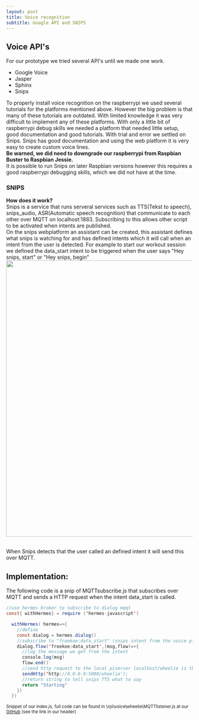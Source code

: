 ```yaml
---
layout: post
title: Voice recognition
subtitle: Google API and SNIPS
---
```


## Voice API's
For our prototype we tried several API's until we made one work.
<ul>
  <li>Google Voice</li>
  <li>Jasper </li>
  <li>Sphinx </li>
  <li>Snips </li>
</ul>
To properly install voice recognition on the raspberrypi we used several tutorials for the platforms mentioned above. However the big problem is that many of these tutorials are outdated. With limited knowledge it was very difficult to implement any of these platforms. With only a little bit of raspberrypi debug skills we needed a platform that needed little setup, good documentation and good tutorials. With trial and error we settled on Snips. Snips has good documentation and using the web platform it is very easy to create custom voice lines.
<br><b>Be warned, we did need to downgrade our raspberrypi from Raspbian Buster to Raspbian Jessie.</b>
<br> It is possible to run Snips on later Raspbian versions however this requires a good raspberrypi debugging skills, which we did not have at the time.

### SNIPS
<b>How does it work? </b>
<br>
Snips is a service that runs serveral services such as TTS(Tekst to speech), snips_audio, ASR(Automatic speech recognition) that communicate to each other over MQTT on localhost:1883. Subscribing to this allows other script to be activated when intents are published.
<br>
On the snips webplatform an assistant can be created, this assistant defines what snips is watching for and has defined intents which it will call when an intent from the user is detected. For example to start our workout session we defined the data_start intent to be triggered when the user says "Hey snips, start" or "Hey snips, begin"
<br>
<img src="\Fitnesswheelchair\img\snips_console.JPG" width="745">

<br>
When Snips detects that the user called an defined intent it will send this over MQTT.


## Implementation:
The following code is a snip of MQTTsubscribe.js that subscribes over MQTT and sends a HTTP request when the intent data_start is called.

```java
//use hermes broker to subscribe to dialog mqqt
const{ withHermes} = require ('hermes-javascript')

  withHermes( hermes=>{
    //define
    const dialog = hermes.dialog()
    //subscribe to "froekoe:data_start" (snips intent from the voice platform)
    dialog.flow('froekoe:data_start',(msg,flow)=>{
      //log the message we get from the intent
      console.log(msg)
      flow.end()
      //send http request to the local piserver localhost/wheelie is the start request
      sendHttp('http://0.0.0.0:5000/wheelie');
      //return string to tell snips TTS what to say
      return "Starting"
    })
  })

```
<sup>Snippet of our index.js, full code can be found in \rpi\voice\wheelie\MQTTlistener.js at our <a href="https://github.com/PaklongC/Fitnesswheelchair/blob/master/rpi/Voice/wheelie/MQTTsubscribe.js">GitHub</a> (see the link in our header)</sup>

